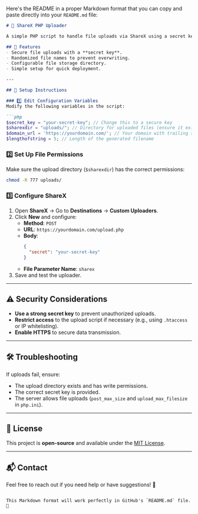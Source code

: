 Here's the README in a proper Markdown format that you can copy and paste directly into your `README.md` file:  

```md
# 📂 ShareX PHP Uploader

A simple PHP script to handle file uploads via ShareX using a secret key for authentication.

## 🚀 Features
- Secure file uploads with a **secret key**.
- Randomized file names to prevent overwriting.
- Configurable file storage directory.
- Simple setup for quick deployment.

---

## 📜 Setup Instructions

### 1️⃣ Edit Configuration Variables
Modify the following variables in the script:

```php
$secret_key = "your-secret-key"; // Change this to a secure key
$sharexdir = "uploads/"; // Directory for uploaded files (ensure it exists)
$domain_url = 'https://yourdomain.com/'; // Your domain with trailing slash
$lengthofstring = 5; // Length of the generated filename
```

### 2️⃣ Set Up File Permissions
Make sure the upload directory (`$sharexdir`) has the correct permissions:

```sh
chmod -R 777 uploads/
```

### 3️⃣ Configure ShareX
1. Open **ShareX** → Go to **Destinations** → **Custom Uploaders**.
2. Click **New** and configure:
   - **Method**: `POST`
   - **URL**: `https://yourdomain.com/upload.php`
   - **Body**:
     ```json
     {
       "secret": "your-secret-key"
     }
     ```
   - **File Parameter Name**: `sharex`
3. Save and test the uploader.

---

## ⚠️ Security Considerations
- **Use a strong secret key** to prevent unauthorized uploads.
- **Restrict access** to the upload script if necessary (e.g., using `.htaccess` or IP whitelisting).
- **Enable HTTPS** to secure data transmission.

---

## 🛠 Troubleshooting
If uploads fail, ensure:
- The upload directory exists and has write permissions.
- The correct secret key is provided.
- The server allows file uploads (`post_max_size` and `upload_max_filesize` in `php.ini`).

---

## 📄 License
This project is **open-source** and available under the [MIT License](LICENSE).

---

## 📬 Contact
Feel free to reach out if you need help or have suggestions! 🚀
```

This Markdown format will work perfectly in GitHub's `README.md` file. 🚀